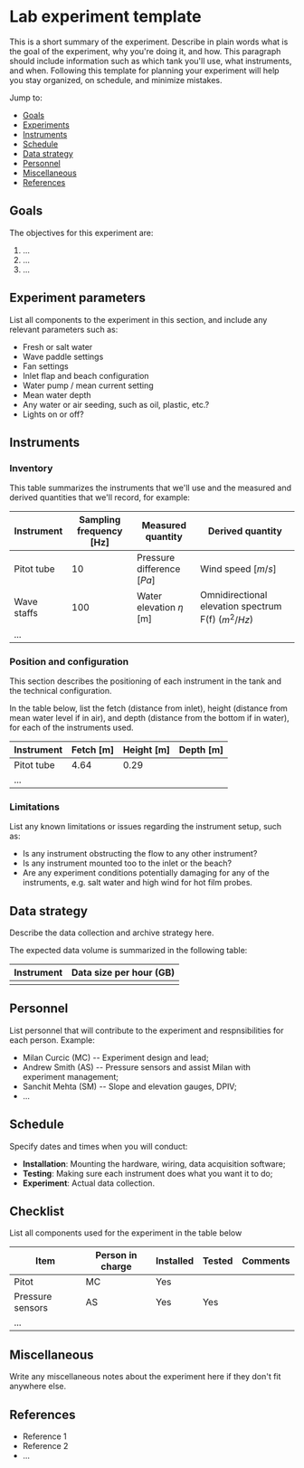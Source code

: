 # Lab experiment template

This is a short summary of the experiment.
Describe in plain words what is the goal of the experiment,
why you're doing it, and how. This paragraph should include information 
such as which tank you'll use, what instruments, and when. 
Following this template for planning your experiment will help
you stay organized, on schedule, and minimize mistakes.

Jump to:

* [Goals](#goals)
* [Experiments](#experiments)
* [Instruments](#instruments)
* [Schedule](#schedule)
* [Data strategy](#data-strategy)
* [Personnel](#personnel)
* [Miscellaneous](#miscellaneous)
* [References](#references)

## Goals

The objectives for this experiment are:

1. ...
2. ...
3. ...

## Experiment parameters

List all components to the experiment in this section,
and include any relevant parameters such as:

* Fresh or salt water
* Wave paddle settings
* Fan settings
* Inlet flap and beach configuration
* Water pump / mean current setting
* Mean water depth
* Any water or air seeding, such as oil, plastic, etc.?
* Lights on or off?

## Instruments

### Inventory

This table summarizes the instruments that we'll use and the measured and
derived quantities that we'll record, for example:

Instrument | Sampling frequency [Hz] | Measured quantity | Derived quantity
-----------|-------------------------|-------------------|-----------------
Pitot tube | 10 | Pressure difference [$Pa$] | Wind speed [$m/s$]
Wave staffs | 100 | Water elevation $\eta$ [m] | Omnidirectional elevation spectrum F(f) ($m^2/Hz$)
... | | | 

### Position and configuration

This section describes the positioning of each instrument in the tank and
the technical configuration.

<!--![ASIST tank schematic](assets/lab-instruments-diagram.png)-->

In the table below, list the fetch (distance from inlet),
height (distance from mean water level if in air),
and depth (distance from the bottom if in water),
for each of the instruments used.

Instrument | Fetch [m] | Height [m] | Depth [m] 
-----------|-----------|------------|----------
Pitot tube | 4.64      | 0.29
...        |           |

### Limitations

List any known limitations or issues regarding the instrument setup, such as:

* Is any instrument obstructing the flow to any other instrument?
* Is any instrument mounted too to the inlet or the beach?
* Are any experiment conditions potentially damaging for any of the instruments,
e.g. salt water and high wind for hot film probes.

## Data strategy

Describe the data collection and archive strategy here.

The expected data volume is summarized in the following table:

Instrument | Data size per hour (GB)
-----------|-------------------
           | 

## Personnel

List personnel that will contribute to the experiment
and respnsibilities for each person. Example:

* Milan Curcic (MC) -- Experiment design and lead;
* Andrew Smith (AS) -- Pressure sensors and assist Milan with experiment management;
* Sanchit Mehta (SM) -- Slope and elevation gauges, DPIV;
* ...

## Schedule

Specify dates and times when you will conduct:

* **Installation**: Mounting the hardware, wiring, data acquisition software;
* **Testing**: Making sure each instrument does what you want it to do;
* **Experiment**: Actual data collection.

## Checklist

List all components used for the experiment in the table below

Item | Person in charge | Installed | Tested | Comments
-----|------------------|-----------|--------|---------
Pitot| MC               | Yes       |        | 
Pressure sensors | AS   | Yes       | Yes    | 
| ... | | |

## Miscellaneous

Write any miscellaneous notes about the experiment 
here if they don't fit anywhere else.

## References

* Reference 1
* Reference 2
* ...
